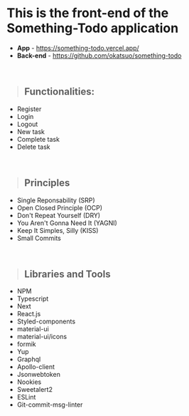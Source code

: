# **This is the front-end of the Something-Todo application**

* **App** - https://something-todo.vercel.app/
* **Back-end** - https://github.com/okatsuo/something-todo

<br>

> ## Functionalities:

* Register
* Login
* Logout
* New task
* Complete task
* Delete task

<br>

> ## Principles

* Single Reponsability (SRP)
* Open Closed Principle (OCP)
* Don't Repeat Yourself (DRY)
* You Aren't Gonna Need It (YAGNI)
* Keep It Simples, Silly (KISS)
* Small Commits

<br >

> ## Libraries and Tools

* NPM
* Typescript
* Next
* React.js
* Styled-components
* material-ui
* material-ui/icons
* formik
* Yup
* Graphql
* Apollo-client
* Jsonwebtoken
* Nookies
* Sweetalert2
* ESLint
* Git-commit-msg-linter

<br>